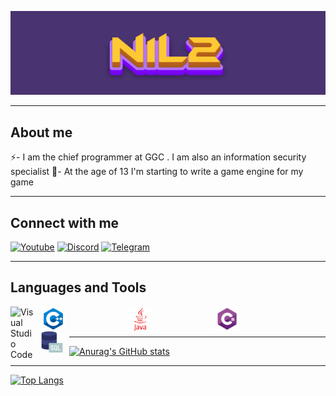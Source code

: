 [![Header](https://github.com/N1l2/N1l2/blob/main/assets/download(2).gif)](https://www.youtube.com/channel/UCAwJJvq8jKOBPOFxLXQFpDw/videos)

---

## About me
⚡- I am the chief programmer at GGC . I am also an information security specialist
🌱- At the age of 13 I'm starting to write a game engine for my game

---

## Connect with me

[![Youtube](https://img.shields.io/badge/-Youtube-090909?style=for-the-badge&logo=Youtube&logoColor=FF0000)](https://www.youtube.com/channel/UCAwJJvq8jKOBPOFxLXQFpDw)
[![Discord](https://img.shields.io/badge/-discord-090909?style=for-the-badge&logo=Discord&logoColor=#5562EA)](https://discord.gg/X3uQdEQRJ5)
[![Telegram](https://img.shields.io/badge/-Telegram-090909?style=for-the-badge&logo=Telegram&logoColor=#5562EA)](https://t.me/N1l32)

---

## Languages and Tools

<img align="left" alt="Visual Studio Code" width="39px" src="https://cdn.jsdelivr.net/gh/devicons/devicon/icons/vscode/vscode-original.svg" style="padding-right:10px;"/>
<img align="left" alt="C++" width="39px" src="https://github.com/N1l2/N1l2/blob/main/assets/icons8-c%2B%2B.svg" style="padding-right:100px;" />
<img align="left" alt="Java" width="39px" src="https://github.com/devicons/devicon/blob/v2.15.1/icons/java/java-plain-wordmark.svg" style="padding-right:100px;"/>
<img align="left" alt="C#" width="39px" src="https://github.com/N1l2/N1l2/blob/main/kisspng-c-programming-language-logo-microsoft-visual-stud-atlas-portfolio-5b899192d7c600.1628571115357423548838.png" style="padding-right:100px;"/>
<img align="left" alt="Visual Studio Code" width="35px" src="https://github.com/N1l2/N1l2/blob/main/assets/premium-icon-sql-server-5815585.png" style="padding-right:10px;"/>


<br />
<br />

---

[![Anurag's GitHub stats](https://github-readme-stats.vercel.app/api?username=N1l2&show_icons=true&theme=tokyonight&locale=ru)](https://github.com/anuraghazra/github-readme-stats)

---

[![Top Langs](https://github-readme-stats.vercel.app/api/top-langs/?username=N1l2&layout=compact)](https://github.com/N1l2)
